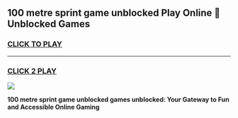 
## 100 metre sprint game unblocked Play Online 👋 Unblocked Games
<h3>
<a href="https://premium.freeplayer.one?title=100_metre_sprint_game_unblocked&ref=19F">CLICK TO PLAY</a></h3>
<hr>

<h3>
<a href="https://premium.freeplayer.one?title=100_metre_sprint_game_unblocked&ref=19F">CLICK 2 PLAY</a>
  
</h3>

<a href="https://premium.freeplayer.one?title=100_metre_sprint_game_unblocked&ref=19F"><img src="https://clearcache.store/games.png"></a>


**100 metre sprint game unblocked games unblocked: Your Gateway to Fun and Accessible Online Gaming**
